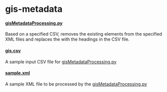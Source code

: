 # gis-metadata

#### [gisMetadataProcessing.py](gisMetadataProcessing.py)
Based on a specified CSV, removes the existing <keywords> elements from the specified XML files and replaces the with the headings in the CSV file.

#### [gis.csv](gis.csv)
A sample input CSV file for [gisMetadataProcessing.py](gisMetadataProcessing.py)

#### [sample.xml](sample.xml)
A sample XML file to be processed by the [gisMetadataProcessing.py](gisMetadataProcessing.py)

